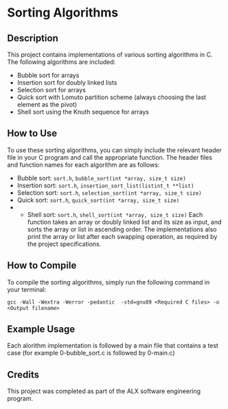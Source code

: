 # Sorting Algorithms

## Description

This project contains implementations of various sorting algorithms in C. The following algorithms are included:

- Bubble sort for arrays
- Insertion sort for doubly linked lists
- Selection sort for arrays
- Quick sort with Lomuto partition scheme (always choosing the last element as the pivot)
- Shell sort using the Knuth sequence for arrays

## How to Use

To use these sorting algorithms, you can simply include the relevant header file in your C program and call the appropriate function. The header files and function names for each algorithm are as follows:

- Bubble sort: `sort.h`, `bubble_sort(int *array, size_t size)`
- Insertion sort: `sort.h`, `insertion_sort_list(listint_t **list)`
- Selection sort: `sort.h`, `selection_sort(int *array, size_t size)`
- Quick sort: `sort.h`, `quick_sort(int *array, size_t size)`
- - Shell sort: `sort.h`, `shell_sort(int *array, size_t size)`
Each function takes an array or doubly linked list and its size as input, and sorts the array or list in ascending order. The implementations also print the array or list after each swapping operation, as required by the project specifications.

## How to Compile

To compile the sorting algorithms, simply run the following command in your terminal:

``` shell
gcc -Wall -Wextra -Werror -pedantic  -std=gnu89 <Required C files> -o <Output filename>
```

## Example Usage

Each alorithm implementation is followed by a main file that contains a test case (for example 0-bubble_sort.c is followed by 0-main.c)

## Credits

This project was completed as part of the ALX software engineering program.
